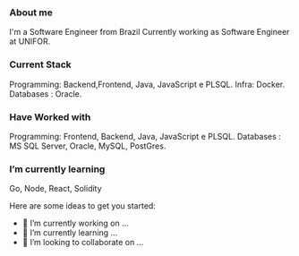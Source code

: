 <!--

**jeanflaragao/jeanflaragao** is a ✨ _special_ ✨ repository because its `README.md` (this file) appears on your GitHub profile.

Here are some ideas to get you started:

- 🔭 I’m currently working on ...
- 🌱 I’m currently learning ...
- 👯 I’m looking to collaborate on ...
- 🤔 I’m looking for help with ...
- 💬 Ask me about ...
- 📫 How to reach me: ...
- 😄 Pronouns: ...
- ⚡ Fun fact: ...

-->

### About me

I'm a Software Engineer from Brazil Currently working as Software Engineer at UNIFOR.

### Current Stack

Programming: Backend,Frontend, Java, JavaScript e PLSQL.
Infra: Docker.
Databases : Oracle.

### Have Worked with
Programming: Frontend, Backend, Java, JavaScript e PLSQL.
Databases : MS SQL Server, Oracle, MySQL, PostGres.

### I’m currently learning

Go, Node, React, Solidity

Here are some ideas to get you started:

- 🔭 I’m currently working on ...
- 🌱 I’m currently learning ...
- 👯 I’m looking to collaborate on ...

